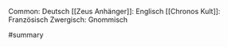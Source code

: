 Common: Deutsch
[[Zeus Anhänger]]: Englisch
[[Chronos Kult]]: Französisch
Zwergisch: Gnommisch

#summary 
